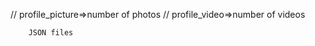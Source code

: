  // profile_picture=>number of photos
        // profile_video=>number of videos

        JSON files